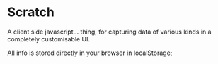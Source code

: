 # Scratch

A client side javascript... thing, for capturing data of various kinds in 
a completely customisable UI. 

All info is stored directly in your browser in localStorage; 